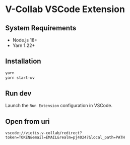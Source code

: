 # V-Collab VSCode Extension

## System Requirements
- Node.js 18+
- Yarn 1.22+

## Installation
```sh
yarn
yarn start-wv
```

## Run dev
Launch the `Run Extension` configuration in VSCode.

## Open from uri
```
vscode://vietis.v-collab/redirect?token=TOKEN&email=EMAIL&realm=pj40247&local_path=PATH
```
